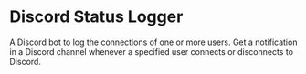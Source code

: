 # Discord Status Logger
A Discord bot to log the connections of one or more users.
Get a notification in a Discord channel whenever a specified user connects or disconnects to Discord. 
